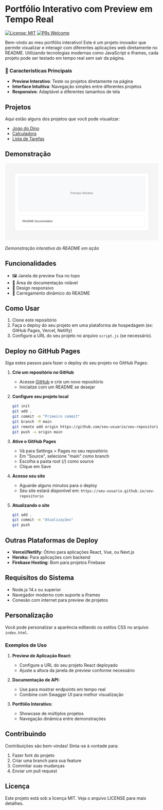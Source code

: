 # Portfólio Interativo com Preview em Tempo Real

[![License: MIT](https://img.shields.io/badge/License-MIT-yellow.svg)](https://opensource.org/licenses/MIT)
[![PRs Welcome](https://img.shields.io/badge/PRs-welcome-brightgreen.svg)](http://makeapullrequest.com)

Bem-vindo ao meu portfólio interativo! Este é um projeto inovador que permite visualizar e interagir com diferentes aplicações web diretamente no README. Utilizando tecnologias modernas como JavaScript e iframes, cada projeto pode ser testado em tempo real sem sair da página.

### 🚀 Características Principais

- **Preview Interativo**: Teste os projetos diretamente na página
- **Interface Intuitiva**: Navegação simples entre diferentes projetos
- **Responsivo**: Adaptável a diferentes tamanhos de tela

## Projetos

Aqui estão alguns dos projetos que você pode visualizar:

- [Jogo do Dino](<javascript:void(0);>)
- [Calculadora](<javascript:void(0);>)
- [Lista de Tarefas](<javascript:void(0);>)

## Demonstração

![Demo do Projeto](./assets/demo.png)

_Demonstração interativa do README em ação_

## Funcionalidades

- 🖼️ Janela de preview fixa no topo
- 📜 Área de documentação rolável
- 📱 Design responsivo
- 🔄 Carregamento dinâmico do README

## Como Usar

1. Clone este repositório
2. Faça o deploy do seu projeto em uma plataforma de hospedagem (ex: GitHub Pages, Vercel, Netlify)
3. Configure a URL do seu projeto no arquivo `script.js` (se necessário).

## Deploy no GitHub Pages

Siga estes passos para fazer o deploy do seu projeto no GitHub Pages:

1. **Crie um repositório no GitHub**

   - Acesse [GitHub](https://github.com) e crie um novo repositório
   - Inicialize com um README se desejar

2. **Configure seu projeto local**

   ```bash
   git init
   git add .
   git commit -m "Primeiro commit"
   git branch -M main
   git remote add origin https://github.com/seu-usuario/seu-repositorio.git
   git push -u origin main
   ```

3. **Ative o GitHub Pages**

   - Vá para Settings > Pages no seu repositório
   - Em "Source", selecione "main" como branch
   - Escolha a pasta root (/) como source
   - Clique em Save

4. **Acesse seu site**

   - Aguarde alguns minutos para o deploy
   - Seu site estará disponível em: `https://seu-usuario.github.io/seu-repositorio`

5. **Atualizando o site**
   ```bash
   git add .
   git commit -m "Atualizações"
   git push
   ```

## Outras Plataformas de Deploy

- **Vercel/Netlify**: Ótimo para aplicações React, Vue, ou Next.js
- **Heroku**: Para aplicações com backend
- **Firebase Hosting**: Bom para projetos Firebase

## Requisitos do Sistema

- Node.js 14.x ou superior
- Navegador moderno com suporte a iframes
- Conexão com internet para preview de projetos

## Personalização

Você pode personalizar a aparência editando os estilos CSS no arquivo `index.html`.

### Exemplos de Uso

1. **Preview de Aplicação React:**

   - Configure a URL do seu projeto React deployado
   - Ajuste a altura da janela de preview conforme necessário

2. **Documentação de API:**

   - Use para mostrar endpoints em tempo real
   - Combine com Swagger UI para melhor visualização

3. **Portfólio Interativo:**
   - Showcase de múltiplos projetos
   - Navegação dinâmica entre demonstrações

## Contribuindo

Contribuições são bem-vindas! Sinta-se à vontade para:

1. Fazer fork do projeto
2. Criar uma branch para sua feature
3. Commitar suas mudanças
4. Enviar um pull request

## Licença

Este projeto está sob a licença MIT. Veja o arquivo LICENSE para mais detalhes.
